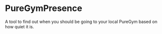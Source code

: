 # PureGymPresence
A tool to find out when you should be going to your local PureGym based on how quiet it is.
